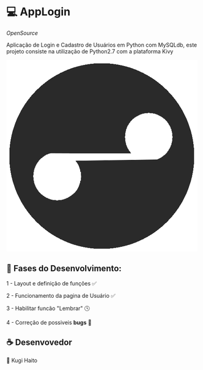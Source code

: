 #  :computer: AppLogin
*OpenSource*

Aplicação de Login e Cadastro de Usuários em Python com MySQLdb, este projeto consiste na utilização de Python2.7 com a plataforma Kivy

![alt tag](img/icon.png)

## :snake: Fases do Desenvolvimento:

1 - Layout e definição de funções ✅

2 - Funcionamento da pagina de Usuário ✅

3 - Habilitar funcão "Lembrar" 🕓

4 - Correção de possiveis **bugs** 🐞

## :coffee: Desenvovedor
   👤 Kugi Haito
